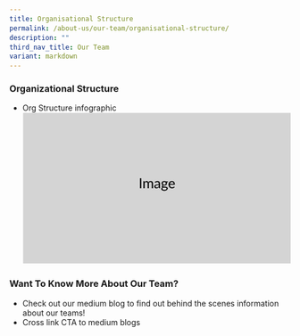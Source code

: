 ```yaml
---
title: Organisational Structure
permalink: /about-us/our-team/organisational-structure/
description: ""
third_nav_title: Our Team
variant: markdown
---
```

### Organizational  Structure

* Org Structure infographic
![Lorem Ipsum](/images/Screenshot_2023_11_10_at_9_56_05_AM.png)

### Want To Know More About Our Team?

* Check out our medium blog to find out behind the scenes information about our teams!
* Cross link CTA to medium blogs
